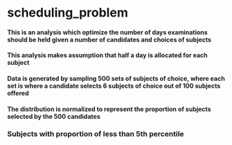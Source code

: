 # scheduling_problem

#### This is an analysis which optimize the number of days examinations should be held given a number of candidates and choices of subjects

#### This analysis makes assumption that half a day is allocated for each subject

#### Data is generated by sampling 500 sets of subjects of choice, where each set is where a candidate selects 6 subjects of choice out of 100 subjects offered

#### The distribution is normalized to represent the proportion of subjects selected by the 500 candidates

### Subjects with proportion of less than 5th percentile

